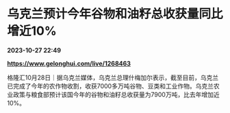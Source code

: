 # 乌克兰预计今年谷物和油籽总收获量同比增近10%

**2023-10-27 22:49**

**https://www.gelonghui.com/live/1268463**

格隆汇10月28日｜据乌克兰媒体，乌克兰总理什梅加尔表示，截至目前，乌克兰已完成了今年的农作物收割，收获7000多万吨谷物、豆类和工业作物。乌克兰农业政策与粮食部预计该国今年的谷物和油籽总收获量为7900万吨，比去年增加近10%。